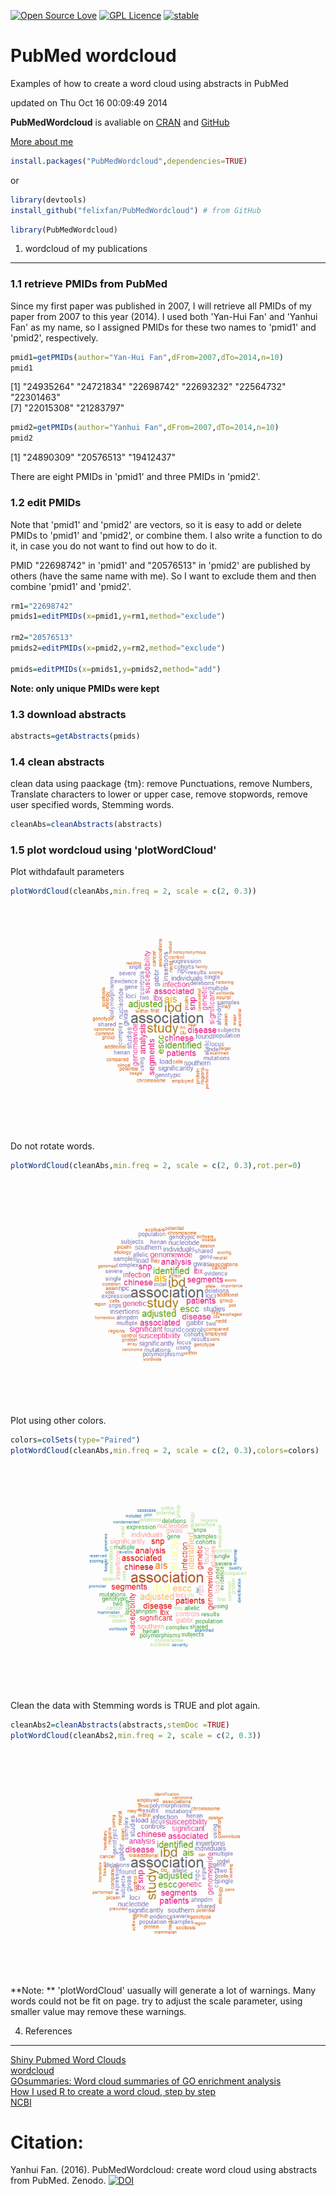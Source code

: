 [![Open Source Love](https://badges.frapsoft.com/os/v1/open-source.svg?v=103)](https://github.com/ellerbrock/open-source-badge/)
[![GPL Licence](https://badges.frapsoft.com/os/gpl/gpl.svg?v=103)](https://opensource.org/licenses/GPL-3.0/)
[![stable](http://badges.github.io/stability-badges/dist/stable.svg)](http://github.com/badges/stability-badges)

# PubMed wordcloud

Examples of how to create a word cloud using abstracts in PubMed

updated on Thu Oct 16 00:09:49 2014

**PubMedWordcloud** is avaliable on [CRAN](http://cran.r-project.org/web/packages/PubMedWordcloud/index.html) and [GitHub](https://github.com/felixfan/PubMedWordcloud)     

[More about me](http://felixfan.github.io)    


```r
install.packages("PubMedWordcloud",dependencies=TRUE)
```

or     


```r
library(devtools)
install_github("felixfan/PubMedWordcloud") # from GitHub
```


```r
library(PubMedWordcloud)  
```

1. wordcloud of my publications
--------------------------------------
### 1.1 retrieve PMIDs from PubMed

Since my first paper was published in 2007, I will retrieve all PMIDs of my paper from 2007 to this year (2014). I used both 'Yan-Hui Fan' and 'Yanhui Fan' as my name, so I assigned PMIDs for these two names to 'pmid1' and 'pmid2', respectively.


```r
pmid1=getPMIDs(author="Yan-Hui Fan",dFrom=2007,dTo=2014,n=10)
pmid1
```

[1] "24935264" "24721834" "22698742" "22693232" "22564732" "22301463"     
[7] "22015308" "21283797"

```r
pmid2=getPMIDs(author="Yanhui Fan",dFrom=2007,dTo=2014,n=10)
pmid2
```

[1] "24890309" "20576513" "19412437"

There are eight PMIDs in 'pmid1' and three PMIDs in 'pmid2'. 

### 1.2 edit PMIDs

Note that 'pmid1' and 'pmid2' are vectors, so it is easy to add or delete PMIDs to 'pmid1' and 'pmid2', or combine them. I also write a function to do it, in case you do not want to find out how to do it.   

PMID "22698742" in 'pmid1' and "20576513" in 'pmid2' are published by others (have the same name with me). So I want to exclude them and then combine 'pmid1' and 'pmid2'.   


```r
rm1="22698742"
pmids1=editPMIDs(x=pmid1,y=rm1,method="exclude")

rm2="20576513"
pmids2=editPMIDs(x=pmid2,y=rm2,method="exclude")

pmids=editPMIDs(x=pmids1,y=pmids2,method="add")
```

**Note: only unique PMIDs were kept**

### 1.3 download abstracts


```r
abstracts=getAbstracts(pmids)
```

### 1.4 clean abstracts

clean data using paackage {tm}: remove Punctuations, remove Numbers, Translate characters to lower or upper case, remove stopwords, remove user specified words, Stemming words.   


```r
cleanAbs=cleanAbstracts(abstracts)
```

### 1.5 plot wordcloud using 'plotWordCloud'

Plot  withdafault parameters   

```r
plotWordCloud(cleanAbs,min.freq = 2, scale = c(2, 0.3))
```

![](/figure/unnamed-chunk-8-1.png) 

Do not rotate words.  

```r
plotWordCloud(cleanAbs,min.freq = 2, scale = c(2, 0.3),rot.per=0)
```

![](/figure/unnamed-chunk-9-1.png) 

Plot using other colors.

```r
colors=colSets(type="Paired")
plotWordCloud(cleanAbs,min.freq = 2, scale = c(2, 0.3),colors=colors)
```

![](/figure/unnamed-chunk-10-1.png) 

Clean the data with Stemming words is TRUE and plot again.   

```r
cleanAbs2=cleanAbstracts(abstracts,stemDoc =TRUE)
plotWordCloud(cleanAbs2,min.freq = 2, scale = c(2, 0.3))
```

![](/figure/unnamed-chunk-11-1.png) 

**Note: ** 'plotWordCloud' uasually will generate a lot of warnings. Many words could not be fit on page. try to adjust the scale parameter, using smaller value may remove these warnings.    

4. References
-----------------
[Shiny Pubmed Word Clouds](http://www.vesnam.com/Rblog/pubmedwordcloud/)    
[wordcloud](http://cran.r-project.org/web/packages/wordcloud/index.html)   
[GOsummaries: Word cloud summaries of GO enrichment analysis](http://cran.r-project.org/web/packages/GOsummaries/index.html)   
[How I used R to create a word cloud, step by step](http://georeferenced.wordpress.com/2013/01/15/rwordcloud/)   
[NCBI](http://www.ncbi.nlm.nih.gov/books/NBK25500/)   



# Citation:
Yanhui Fan. (2016). PubMedWordcloud: create word cloud using abstracts from PubMed. Zenodo. [![DOI](https://zenodo.org/badge/5810/felixfan/PubMedWordcloud.svg)](https://zenodo.org/badge/latestdoi/5810/felixfan/PubMedWordcloud)
